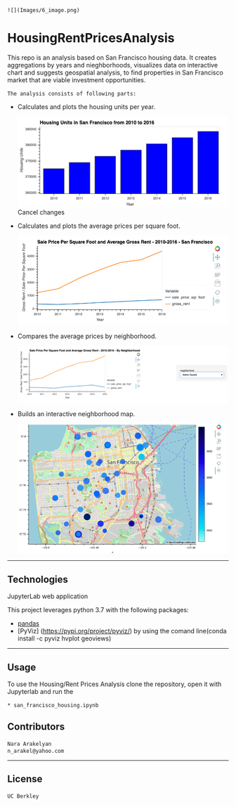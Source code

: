     ![](Images/6_image.png)

# HousingRentPricesAnalysis

This repo is an analysis based on San Francisco housing data. It creates aggregations by years and nieghborhoods, 
visualizes data on interactive chart and suggests geospatial analysis, to find properties in San Francisco market 
that are viable investment opportunities.
    
    The analysis consists of following parts:
    
* Calculates and plots the housing units per year.

    ![A screenshot depicts an example of the resulting bar chart.](Images/zoomed-housing-units-by-year.png)
    Cancel changes
* Calculates and plots the average prices per square foot.

    ![A screenshot depicts an example of the resulting plot.](Images/avg-sale-px-sq-foot-gross-rent.png)

* Compares the average prices by neighborhood.

    ![A screenshot depicts an example of the resulting plot.](Images/pricing-info-by-neighborhood.png)

* Builds an interactive neighborhood map.

    ![A screenshot depicts an example of a scatter plot created with hvPlot and GeoViews.](Images/6-4-geoviews-plot.png)

---

## Technologies

JupyterLab web application

This project leverages python 3.7 with the following packages:

* [pandas](https://github.com/pandas-dev) 
* [PyViz] (https://pypi.org/project/pyviz/)
    by using the comand line(conda install -c pyviz hvplot geoviews) 


---

## Usage


To use the Housing/Rent Prices Analysis clone the repository, open it with Jupyterlab and run the 

    * san_francisco_housing.ipynb


## Contributors
    Nara Arakelyan
    n_arakel@yahoo.com
        
---
## License

    UC Berkley
    

